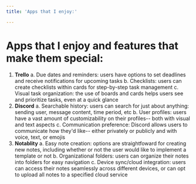 ```yaml
---
title: 'Apps that I enjoy:'

---
```


# Apps that I enjoy and features that make them special:

1. **Trello**
    a. Due dates and reminders: users have options to set deadlines and receive notifications for upcoming tasks
    b. Checklists: users can create checklists within cards for step-by-step task management
    c. Visual task organization: the use of boards and cards helps users see and prioritize tasks, even at a quick glance
2. **Discord**
    a. Searchable history: users can search for just about anything: sending user, message content, time period, etc
    b. User profiles: users have a vast amount of customizability on their profiles-- both with visual and text aspects
    c. Communication preference: Discord allows users to communicate how they'd like-- either privately or publicly and with voice, text, or emojis
3. **Notablity**
    a. Easy note creation: options are straightfoward for creating new notes, including whether or not the user would like to implement a template or not
    b. Organizational folders: users can organize their notes into folders for easy navigation
    c. Device sync/cloud integration: users can access their notes seamlessly across different devices, or can opt to upload all notes to a specified cloud service